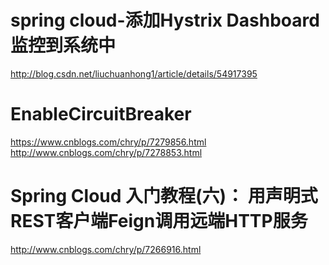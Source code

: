 
# spring cloud-添加Hystrix Dashboard监控到系统中
http://blog.csdn.net/liuchuanhong1/article/details/54917395

# EnableCircuitBreaker
https://www.cnblogs.com/chry/p/7279856.html
http://www.cnblogs.com/chry/p/7278853.html

# Spring Cloud 入门教程(六)： 用声明式REST客户端Feign调用远端HTTP服务
http://www.cnblogs.com/chry/p/7266916.html


